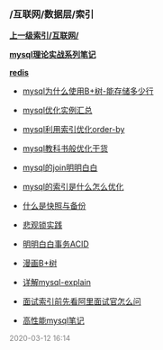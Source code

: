 ### /互联网/数据层/索引


**[上一级索引/互联网/](/互联网/)**

**[mysql理论实战系列笔记](/互联网/数据层/mysql理论实战系列笔记/)**

**[redis](/互联网/数据层/redis/)**

- [mysql为什么使用B+树-能存储多少行](/互联网/数据层/mysql为什么使用B+树-能存储多少行)

- [mysql优化实例汇总](/互联网/数据层/mysql优化实例汇总)

- [mysql利用索引优化order-by](/互联网/数据层/mysql利用索引优化order-by)

- [mysql教科书般优化干货](/互联网/数据层/mysql教科书般优化干货)

- [mysql的join明明白白](/互联网/数据层/mysql的join明明白白)

- [mysql的索引是什么怎么优化](/互联网/数据层/mysql的索引是什么怎么优化)

- [什么是快照与备份](/互联网/数据层/什么是快照与备份)

- [悲观锁实践](/互联网/数据层/悲观锁实践)

- [明明白白事务ACID](/互联网/数据层/明明白白事务ACID)

- [漫画B+树](/互联网/数据层/漫画B+树)

- [详解mysql-explain](/互联网/数据层/详解mysql-explain)

- [面试索引前先看阿里面试官怎么问](/互联网/数据层/面试索引前先看阿里面试官怎么问)

- [高性能mysql笔记](/互联网/数据层/高性能mysql笔记)


<font size=2 color='grey'> 2020-03-12 16:14 </font>

